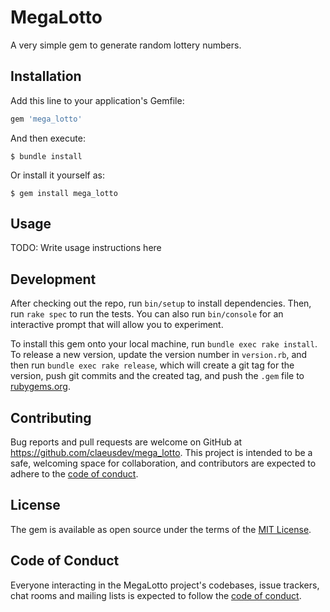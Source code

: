 # MegaLotto

A very simple gem to generate random lottery numbers.

## Installation

Add this line to your application's Gemfile:

```ruby
gem 'mega_lotto'
```

And then execute:

    $ bundle install

Or install it yourself as:

    $ gem install mega_lotto

## Usage

TODO: Write usage instructions here

## Development

After checking out the repo, run `bin/setup` to install dependencies. Then, run `rake spec` to run the tests. You can also run `bin/console` for an interactive prompt that will allow you to experiment.

To install this gem onto your local machine, run `bundle exec rake install`. To release a new version, update the version number in `version.rb`, and then run `bundle exec rake release`, which will create a git tag for the version, push git commits and the created tag, and push the `.gem` file to [rubygems.org](https://rubygems.org).

## Contributing

Bug reports and pull requests are welcome on GitHub at https://github.com/claeusdev/mega_lotto. 
This project is intended to be a safe, welcoming space for collaboration, and 
contributors are expected to adhere to the [code of conduct](https://github.com/claeusdev/mega_lotto/blob/main/CODE_OF_CONDUCT.md).

## License

The gem is available as open source under the terms of the [MIT License](https://opensource.org/licenses/MIT).

## Code of Conduct

Everyone interacting in the MegaLotto project's codebases, issue trackers, chat rooms and mailing lists is expected to follow the [code of conduct](https://github.com/[USERNAME]/mega_lotto/blob/main/CODE_OF_CONDUCT.md).
